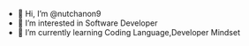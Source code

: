 - 👋 Hi, I’m @nutchanon9
- 👀 I’m interested in Software Developer
- 🌱 I’m currently learning Coding Language,Developer Mindset

